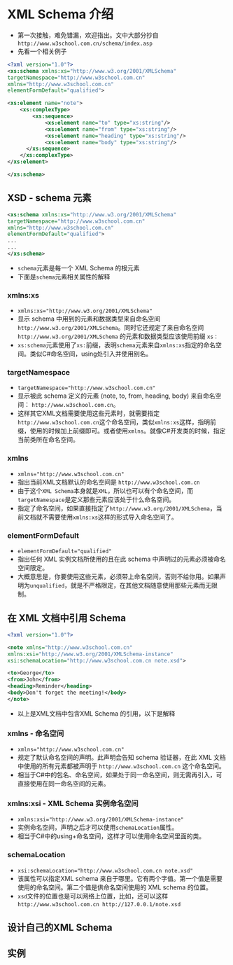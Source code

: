 # XML Schema 介绍

- 第一次接触，难免错漏，欢迎指出。文中大部分抄自`http://www.w3school.com.cn/schema/index.asp`
- 先看一个相关例子

```xml
<?xml version="1.0"?>
<xs:schema xmlns:xs="http://www.w3.org/2001/XMLSchema"
targetNamespace="http://www.w3school.com.cn"
xmlns="http://www.w3school.com.cn"
elementFormDefault="qualified">

<xs:element name="note">
    <xs:complexType>
        <xs:sequence>
            <xs:element name="to" type="xs:string"/>
            <xs:element name="from" type="xs:string"/>
            <xs:element name="heading" type="xs:string"/>
            <xs:element name="body" type="xs:string"/>
      </xs:sequence>
    </xs:complexType>
</xs:element>

</xs:schema>
```

## XSD - schema 元素

```xml
<xs:schema xmlns:xs="http://www.w3.org/2001/XMLSchema"
targetNamespace="http://www.w3school.com.cn"
xmlns="http://www.w3school.com.cn"
elementFormDefault="qualified">
...
...
</xs:schema>
```

- `schema`元素是每一个 XML Schema 的根元素
- 下面是`schema`元素相关属性的解释

### xmlns:xs

- `xmlns:xs="http://www.w3.org/2001/XMLSchema"`
- 显示 schema 中用到的元素和数据类型来自命名空间 `http://www.w3.org/2001/XMLSchema`。同时它还规定了来自命名空间 `http://www.w3.org/2001/XMLSchema` 的元素和数据类型应该使用前缀 `xs：`
- `xs:schema`元素使用了`xs:`前缀，表明`schema`元素来自`xmlns:xs`指定的命名空间。类似C#命名空间，using处引入并使用别名。

### targetNamespace

- `targetNamespace="http://www.w3school.com.cn"`
- 显示被此 schema 定义的元素 (note, to, from, heading, body) 来自命名空间： `http://www.w3school.com.cn`。
- 这样其它XML文档需要使用这些元素时，就需要指定`http://www.w3school.com.cn`这个命名空间，类似`xmlns:xs`这样，指明前缀，使用的时候加上前缀即可。或者使用`xmlns`。就像C#开发类的时候，指定当前类所在命名空间。

### xmlns

- `xmlns="http://www.w3school.com.cn"`
- 指出当前XML文档默认的命名空间是 `http://www.w3school.com.cn`
- 由于这个`XML Schema`本身就是`XML`，所以也可以有个命名空间，而`targetNamespace`是定义那些元素应该处于什么命名空间。
- 指定了命名空间，如果直接指定了`http://www.w3.org/2001/XMLSchema`，当前文档就不需要使用`xmlns:xs`这样的形式导入命名空间了。

### elementFormDefault

- `elementFormDefault="qualified"`
- 指出任何 XML 实例文档所使用的且在此 schema 中声明过的元素必须被命名空间限定。
- 大概意思是，你要使用这些元素，必须带上命名空间，否则不给你用。如果声明为`unqualified`，就是不严格限定，在其他文档随意使用那些元素而无限制。

## 在 XML 文档中引用 Schema

```xml
<?xml version="1.0"?>

<note xmlns="http://www.w3school.com.cn"
xmlns:xsi="http://www.w3.org/2001/XMLSchema-instance"
xsi:schemaLocation="http://www.w3school.com.cn note.xsd">

<to>George</to>
<from>John</from>
<heading>Reminder</heading>
<body>Don't forget the meeting!</body>
</note>
```

- 以上是XML文档中包含XML Schema 的引用，以下是解释

### xmlns - 命名空间

- `xmlns="http://www.w3school.com.cn"`
- 规定了默认命名空间的声明。此声明会告知 schema 验证器，在此 XML 文档中使用的所有元素都被声明于 `http://www.w3school.com.cn` 这个命名空间。
- 相当于C#中的包名、命名空间，如果处于同一命名空间，则无需再引入，可直接使用在同一命名空间的元素。

### xmlns:xsi - XML Schema 实例命名空间

- `xmlns:xsi="http://www.w3.org/2001/XMLSchema-instance"`
- 实例命名空间，声明之后才可以使用`schemaLocation`属性。
- 相当于C#中的using+命名空间，这样才可以使用命名空间里面的类。

### schemaLocation

- `xsi:schemaLocation="http://www.w3school.com.cn note.xsd"`
- 该属性可以指定XML schema 来自于哪里。它有两个字值。第一个值是需要使用的命名空间。第二个值是供命名空间使用的 XML schema 的位置。
- `xsd`文件的位置也是可以网络上位置，比如，还可以这样`http://www.w3school.com.cn http://127.0.0.1/note.xsd`

## 设计自己的XML Schema

## 实例

